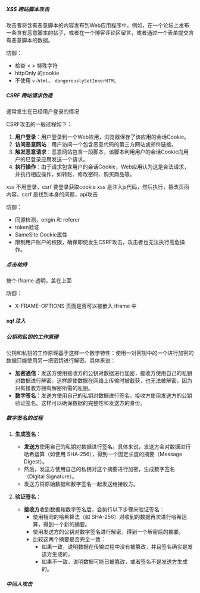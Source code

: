 
##### XSS 跨站脚本攻击

攻击者将含有恶意脚本的内容发布到Web应用程序中。例如，在一个论坛上发布一条含有恶意脚本的帖子，或者在一个博客评论区留言，或者通过一个表单提交含有恶意脚本的数据。

防御：
- 检查 < > 特殊字符
- httpOnly 的cookie
- 不使用 `v-html`、 `dangerouslySetInnerHTML`

##### CSRF 跨站请求伪造

通常发生在已经用户登录的情况

CSRF攻击的一般过程如下：

1. **用户登录**：用户登录到一个Web应用，浏览器保存了该应用的会话Cookie。
2. **访问恶意网站**：用户访问一个包含恶意代码的第三方网站或邮件链接。
3. **触发恶意请求**：恶意网站包含一段脚本，该脚本利用用户的会话Cookie向用户的已登录应用发送一个请求。
4. **执行操作**：由于请求包含用户的会话Cookie，Web应用认为这是合法请求，并执行相应操作，如转账、修改密码、购买商品等。

xss 不用登录，csrf 要登录获取cookie
xss 是注入js代码，然后执行，篡改页面内容，csrf 是找到本身的问题，api攻击

防御：
- 同源检测，origin 和 referer
- token验证
- SameSite Cookie属性
- 限制用户账户的权限，确保即使发生CSRF攻击，攻击者也无法执行高危操作。

##### 点击劫持

搞个 iframe 透明，盖在上面

防御：
- X-FRAME-OPTIONS 页面是否可以被嵌入 iframe 中

##### sql 注入



##### 公钥和私钥的工作原理

公钥和私钥的工作原理基于这样一个数学特性：使用一对密钥中的一个进行加密的数据只能使用另一把密钥进行解密。具体来说：

- **加密通信**：发送方使用接收方的公钥对数据进行加密，接收方使用自己的私钥对数据进行解密。这样即使数据在网络上传输时被截获，也无法被解密，因为只有接收方拥有解密所需的私钥。
- **数字签名**：发送方使用自己的私钥对数据进行签名，接收方使用发送方的公钥验证签名。这样可以确保数据的完整性和发送方的身份。

##### 数字签名的过程

1. **生成签名**：
    
    - **发送方**使用自己的私钥对数据进行签名。具体来说，发送方会对数据进行哈希运算（如使用 SHA-256），得到一个固定长度的摘要（Message Digest）。
    - 然后，发送方使用自己的私钥对这个摘要进行加密，生成数字签名（Digital Signature）。
    - 发送方将原始数据和数字签名一起发送给接收方。
2. **验证签名**：
    
    - **接收方**收到数据和数字签名后，会执行以下步骤来验证签名：
        - 使用相同的哈希算法（如 SHA-256）对收到的数据再次进行哈希运算，得到一个新的摘要。
        - 使用发送方的公钥对数字签名进行解密，得到一个解密后的摘要。
        - 比较这两个摘要是否完全一致：
            - 如果一致，说明数据在传输过程中没有被篡改，并且签名确实是发送方生成的。
            - 如果不一致，说明数据可能已被篡改，或者签名不是发送方生成的。


##### 中间人攻击


